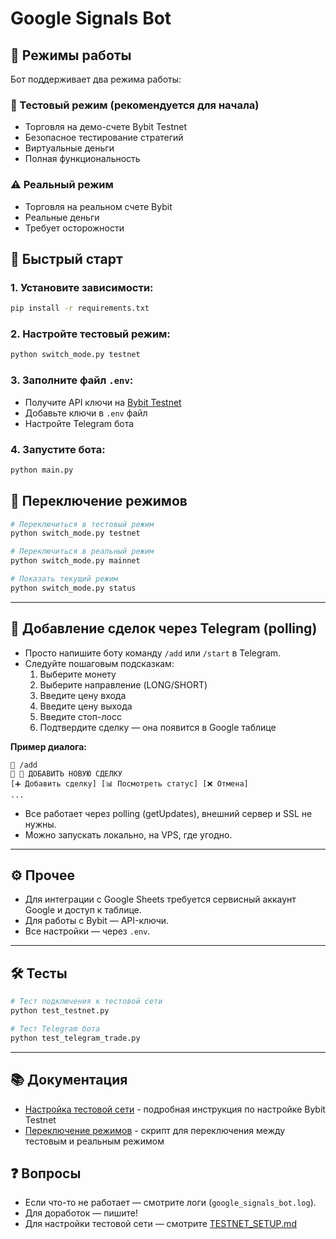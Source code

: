 # Google Signals Bot

## 🎯 Режимы работы

Бот поддерживает два режима работы:

### 🧪 Тестовый режим (рекомендуется для начала)
- Торговля на демо-счете Bybit Testnet
- Безопасное тестирование стратегий
- Виртуальные деньги
- Полная функциональность

### ⚠️ Реальный режим
- Торговля на реальном счете Bybit
- Реальные деньги
- Требует осторожности

## 🚀 Быстрый старт

### 1. Установите зависимости:
   ```bash
   pip install -r requirements.txt
   ```

### 2. Настройте тестовый режим:
   ```bash
   python switch_mode.py testnet
   ```

### 3. Заполните файл `.env`:
   - Получите API ключи на [Bybit Testnet](https://testnet.bybit.com/)
   - Добавьте ключи в `.env` файл
   - Настройте Telegram бота

### 4. Запустите бота:
   ```bash
   python main.py
   ```

## 🔄 Переключение режимов

```bash
# Переключиться в тестовый режим
python switch_mode.py testnet

# Переключиться в реальный режим
python switch_mode.py mainnet

# Показать текущий режим
python switch_mode.py status
```

---

## 📱 Добавление сделок через Telegram (polling)

- Просто напишите боту команду `/add` или `/start` в Telegram.
- Следуйте пошаговым подсказкам:
  1. Выберите монету
  2. Выберите направление (LONG/SHORT)
  3. Введите цену входа
  4. Введите цену выхода
  5. Введите стоп-лосс
  6. Подтвердите сделку — она появится в Google таблице

**Пример диалога:**
```
👤 /add
🤖 📝 ДОБАВИТЬ НОВУЮ СДЕЛКУ
[➕ Добавить сделку] [📊 Посмотреть статус] [❌ Отмена]
...
```

- Все работает через polling (getUpdates), внешний сервер и SSL не нужны.
- Можно запускать локально, на VPS, где угодно.

---

## ⚙️ Прочее
- Для интеграции с Google Sheets требуется сервисный аккаунт Google и доступ к таблице.
- Для работы с Bybit — API-ключи.
- Все настройки — через `.env`.

---

## 🛠️ Тесты

```bash
# Тест подключения к тестовой сети
python test_testnet.py

# Тест Telegram бота
python test_telegram_trade.py
```

---

## 📚 Документация

- [Настройка тестовой сети](TESTNET_SETUP.md) - подробная инструкция по настройке Bybit Testnet
- [Переключение режимов](switch_mode.py) - скрипт для переключения между тестовым и реальным режимом

## ❓ Вопросы
- Если что-то не работает — смотрите логи (`google_signals_bot.log`).
- Для доработок — пишите!
- Для настройки тестовой сети — смотрите [TESTNET_SETUP.md](TESTNET_SETUP.md) 